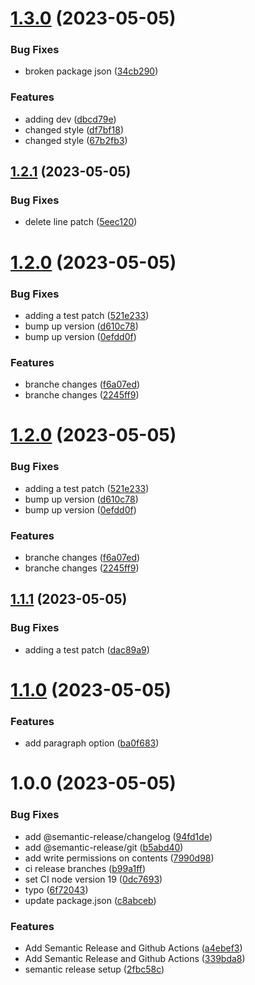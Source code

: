 # [1.3.0](https://github.com/mik23/nextjs/compare/v1.2.1...v1.3.0) (2023-05-05)


### Bug Fixes

* broken package json ([34cb290](https://github.com/mik23/nextjs/commit/34cb29062dfc94e5044c8b09abb04cd1d5c4820d))


### Features

* adding dev ([dbcd79e](https://github.com/mik23/nextjs/commit/dbcd79eb23dc87bf9bd6aee33289dafb0ef9e0f1))
* changed style ([df7bf18](https://github.com/mik23/nextjs/commit/df7bf18acf81c47abb1d08780e03aa1707b6224e))
* changed style ([67b2fb3](https://github.com/mik23/nextjs/commit/67b2fb3309b1a5794bebe29a51f7109a4be263e0))

## [1.2.1](https://github.com/mik23/nextjs/compare/v1.2.0...v1.2.1) (2023-05-05)


### Bug Fixes

* delete line patch ([5eec120](https://github.com/mik23/nextjs/commit/5eec1203f7b89c479e6b3d677a1169c82eee0d8b))

# [1.2.0](https://github.com/mik23/nextjs/compare/v1.1.1...v1.2.0) (2023-05-05)


### Bug Fixes

* adding a test patch ([521e233](https://github.com/mik23/nextjs/commit/521e233b6e7a270596c21df241c89b9f67f72d49))
* bump up version ([d610c78](https://github.com/mik23/nextjs/commit/d610c787b7fd613c7de9abd4570761e506675cd3))
* bump up version ([0efdd0f](https://github.com/mik23/nextjs/commit/0efdd0ffafdd9db9b8546864aa68ce4377048eaa))


### Features

* branche changes ([f6a07ed](https://github.com/mik23/nextjs/commit/f6a07ed6ed81181ae0d4827bf4db5a3a10467d60))
* branche changes ([2245ff9](https://github.com/mik23/nextjs/commit/2245ff9bf10aa82d7c94729b5758abf2e3b7686b))

# [1.2.0](https://github.com/mik23/nextjs/compare/v1.1.1...v1.2.0) (2023-05-05)


### Bug Fixes

* adding a test patch ([521e233](https://github.com/mik23/nextjs/commit/521e233b6e7a270596c21df241c89b9f67f72d49))
* bump up version ([d610c78](https://github.com/mik23/nextjs/commit/d610c787b7fd613c7de9abd4570761e506675cd3))
* bump up version ([0efdd0f](https://github.com/mik23/nextjs/commit/0efdd0ffafdd9db9b8546864aa68ce4377048eaa))


### Features

* branche changes ([f6a07ed](https://github.com/mik23/nextjs/commit/f6a07ed6ed81181ae0d4827bf4db5a3a10467d60))
* branche changes ([2245ff9](https://github.com/mik23/nextjs/commit/2245ff9bf10aa82d7c94729b5758abf2e3b7686b))

## [1.1.1](https://github.com/mik23/nextjs/compare/v1.1.0...v1.1.1) (2023-05-05)


### Bug Fixes

* adding a test patch ([dac89a9](https://github.com/mik23/nextjs/commit/dac89a9093686bf18be1cbe6b46e18d8737db45e))

# [1.1.0](https://github.com/mik23/nextjs/compare/v1.0.0...v1.1.0) (2023-05-05)


### Features

* add paragraph option ([ba0f683](https://github.com/mik23/nextjs/commit/ba0f68399c030eef9daac9e9c650a78f711d31e9))

# 1.0.0 (2023-05-05)


### Bug Fixes

* add @semantic-release/changelog ([94fd1de](https://github.com/mik23/nextjs/commit/94fd1dedf3eba8829bdd2c8453b16e7b5245d26f))
* add @semantic-release/git ([b5abd40](https://github.com/mik23/nextjs/commit/b5abd40befae79351b9f77aa9a61e5e703e175ab))
* add write permissions on contents ([7990d98](https://github.com/mik23/nextjs/commit/7990d988ac9b1cd051ac8405cbf869861bcdaf05))
* ci release branches ([b99a1ff](https://github.com/mik23/nextjs/commit/b99a1ff064c7a3a3e006d4e34728cd42ff423296))
* set CI node version 19 ([0dc7693](https://github.com/mik23/nextjs/commit/0dc7693f569e38c7f2786e24b9ff8350d934ce00))
* typo ([6f72043](https://github.com/mik23/nextjs/commit/6f7204320a4a148ef746ad4891d41f5b4f73a550))
* update package.json ([c8abceb](https://github.com/mik23/nextjs/commit/c8abceb7f6545ca93f686774055b3c9ec54efb2f))


### Features

* Add Semantic Release and Github Actions ([a4ebef3](https://github.com/mik23/nextjs/commit/a4ebef301c22d9912e8fa1b02fed12205c309fd4))
* Add Semantic Release and Github Actions ([339bda8](https://github.com/mik23/nextjs/commit/339bda859aa1d2013bfc41f59f9a6605c3aa838c))
* semantic release setup ([2fbc58c](https://github.com/mik23/nextjs/commit/2fbc58c4cae79625d76f63109f026a25f96a0427))
